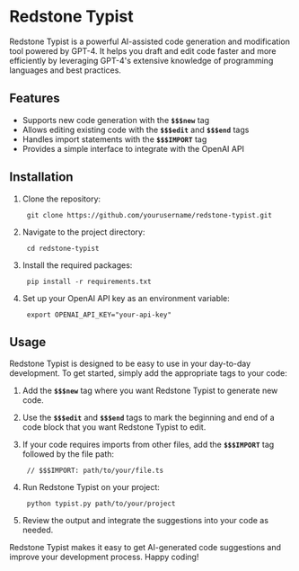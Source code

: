 # Redstone Typist
Redstone Typist is a powerful AI-assisted code generation and modification tool powered by GPT-4. It helps you draft and edit code faster and more efficiently by leveraging GPT-4's extensive knowledge of programming languages and best practices.

## Features
- Supports new code generation with the **`$$$new`** tag
- Allows editing existing code with the **`$$$edit`** and **`$$$end`** tags
- Handles import statements with the **`$$$IMPORT`** tag
- Provides a simple interface to integrate with the OpenAI API

## Installation
1. Clone the repository:

        git clone https://github.com/yourusername/redstone-typist.git

2. Navigate to the project directory:

        cd redstone-typist

3. Install the required packages:

        pip install -r requirements.txt

4. Set up your OpenAI API key as an environment variable:

        export OPENAI_API_KEY="your-api-key"

## Usage
Redstone Typist is designed to be easy to use in your day-to-day development. To get started, simply add the appropriate tags to your code:

1. Add the **`$$$new`** tag where you want Redstone Typist to generate new code.

2. Use the **`$$$edit`** and **`$$$end`** tags to mark the beginning and end of a code block that you want Redstone Typist to edit.

3. If your code requires imports from other files, add the **`$$$IMPORT`** tag followed by the file path:

        // $$$IMPORT: path/to/your/file.ts

4. Run Redstone Typist on your project:

        python typist.py path/to/your/project

5. Review the output and integrate the suggestions into your code as needed.

Redstone Typist makes it easy to get AI-generated code suggestions and improve your development process. Happy coding!

